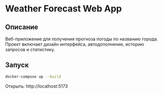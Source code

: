 # Weather Forecast Web App

## Описание
Веб-приложение для получения прогноза погоды по названию города. Проект включает дизайн интерфейса, автодополнение, историю запросов и статистику.

## Запуск
```bash
docker-compose up --build
```
Открыть: http://localhost:5173
